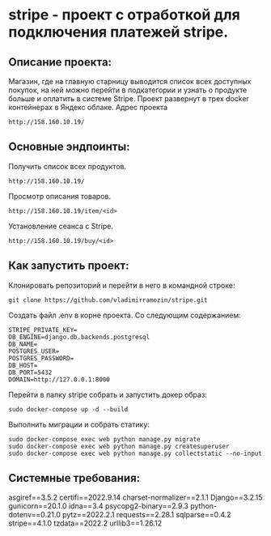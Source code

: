 # stripe - проект с отработкой для подключения платежей stripe.

## Описание проекта:
Магазин, где на главную старницу выводится список всех доступных покупок, на ней можно перейти в подкатегории и узнать 
о продукте больше и оплатить в системе Stripe.
Проект развернут в трех docker контейнерах в Яндекс облаке. Адрес проекта 
```
http://158.160.10.19/  
```
## Основные эндпоинты:
Получить список всех продуктов.
```
http://158.160.10.19/
```
Просмотр описания товаров.
```
http://158.160.10.19/item/<id>
```
Установление сеанса с Stripe.
```
http://158.160.10.19/buy/<id>
```
## Как запустить проект:

Клонировать репозиторий и перейти в него в командной строке:
```
git clone https://github.com/vladimirramozin/stripe.git
```
Создать файл .env в корне проекта. Со следующим содержанием:
```
STRIPE_PRIVATE_KEY=
DB_ENGINE=django.db.backends.postgresql
DB_NAME=
POSTGRES_USER=
POSTGRES_PASSWORD=
DB_HOST=
DB_PORT=5432
DOMAIN=http://127.0.0.1:8000
```
Перейти в папку stripe собрать и запустить докер образ:
```
sudo docker-compose up -d --build
```

Выполнить миграции и собрать статику:
```
sudo docker-compose exec web python manage.py migrate
sudo docker-compose exec web python manage.py createsuperuser
sudo docker-compose exec web python manage.py collectstatic --no-input 
```


## Системные требования:
asgiref==3.5.2
certifi==2022.9.14
charset-normalizer==2.1.1
Django==3.2.15
gunicorn==20.1.0
idna==3.4
psycopg2-binary==2.9.3
python-dotenv==0.21.0
pytz==2022.2.1
requests==2.28.1
sqlparse==0.4.2
stripe==4.1.0
tzdata==2022.2
urllib3==1.26.12
